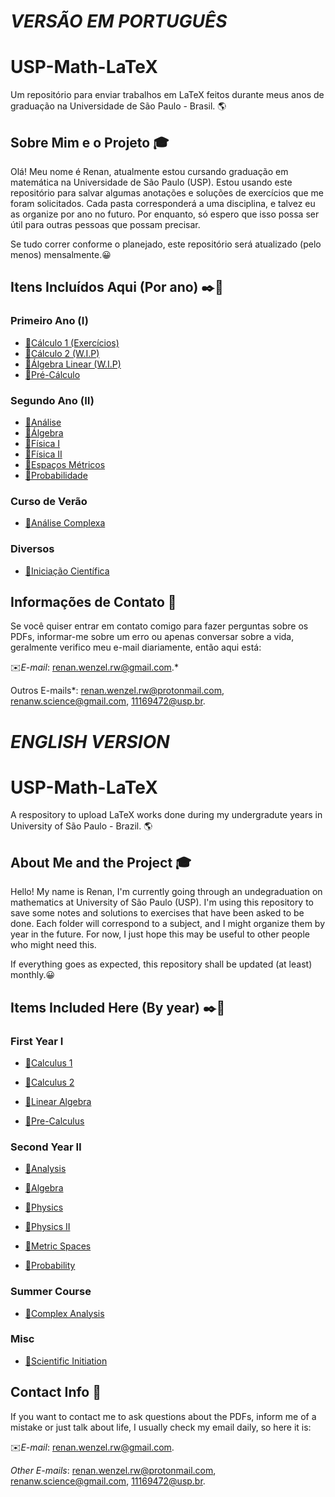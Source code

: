 # ***VERSÃO EM PORTUGUÊS***
# USP-Math-LaTeX
Um repositório para enviar trabalhos em LaTeX feitos durante meus anos de graduação na Universidade de São Paulo - Brasil. 🌎

## Sobre Mim e o Projeto 🎓

Olá! Meu nome é Renan, atualmente estou cursando graduação em matemática na Universidade de São Paulo (USP). Estou usando este repositório para salvar algumas anotações e soluções de exercícios que me foram solicitados. Cada pasta corresponderá a uma disciplina, e talvez eu as organize por ano no futuro. Por enquanto, só espero que isso possa ser útil para outras pessoas que possam precisar.

Se tudo correr conforme o planejado, este repositório será atualizado (pelo menos) mensalmente.😀
## Itens Incluídos Aqui (Por ano) ✒️📜

### Primeiro Ano (Ⅰ)
- [🚀Cálculo 1 (Exercícios)](https://github.com/RenanLeznew/USP-Math-LaTeX/tree/master/Calculus1)
- [🚀Cálculo 2 (W.I.P)](https://github.com/RenanLeznew/USP-Math-LaTeX/tree/master/Calculus2)
- [🚀Álgebra Linear (W.I.P)](https://github.com/RenanLeznew/USP-Math-LaTeX/tree/master/Linear%20Algebra)
- [🚀Pré-Cálculo](https://github.com/RenanLeznew/USP-Math-LaTeX/tree/master/PreCalculus)

### Segundo Ano (Ⅱ)
- [🚀Análise](https://github.com/RenanLeznew/USP-Math-LaTeX/tree/master/Analysis)
- [🚀Álgebra](https://github.com/RenanLeznew/USP-Math-LaTeX/tree/master/Algebra)
- [🚀Física I](https://github.com/RenanLeznew/USP-Math-LaTeX/tree/master/Physics%20I)
- [🚀Física II](https://github.com/RenanLeznew/USP-Math-LaTeX/tree/master/Physics%20II)
- [🚀Espaços Métricos](https://github.com/RenanLeznew/USP-Math-LaTeX/tree/master/Metric%20Spaces)
- [🚀Probabilidade](https://github.com/RenanLeznew/USP-Math-LaTeX/tree/master/Probability)

### Curso de Verão
- [🚀Análise Complexa](https://github.com/RenanLeznew/USP-Math-LaTeX/tree/master/ComplexAnalysis)

### Diversos
- [🚀Iniciação Científica](https://github.com/RenanLeznew/USP-Math-LaTeX/tree/master/SciInit)

## Informações de Contato 📨
Se você quiser entrar em contato comigo para fazer perguntas sobre os PDFs, informar-me sobre um erro ou apenas conversar sobre a vida, geralmente verifico meu e-mail diariamente, então aqui está:

✉️*E-mail*: renan.wenzel.rw@gmail.com.*

Outros E-mails*: renan.wenzel.rw@protonmail.com, renanw.science@gmail.com, 11169472@usp.br.

# ***ENGLISH VERSION***
# USP-Math-LaTeX
A respository to upload LaTeX works done during my undergradute years in University of São Paulo - Brazil. 🌎

## About Me and the Project 🎓

Hello! My name is Renan, I'm currently going through an undegraduation on mathematics at University of São Paulo (USP). I'm using this repository to save some notes and solutions to exercises that have been asked to be done. Each folder will correspond to a subject, and I might organize them by year in the future. For now, I just hope this may be useful to other people who might need this. 

If everything goes as expected, this repository shall be updated (at least) monthly.😀

## Items Included Here (By year) ✒️📜
### First Year Ⅰ
- [🚀Calculus 1](https://github.com/RenanLeznew/USP-Math-LaTeX/tree/master/Calculus1)

- [🚀Calculus 2](https://github.com/RenanLeznew/USP-Math-LaTeX/tree/master/Calculus2)

- [🚀Linear Algebra](https://github.com/RenanLeznew/USP-Math-LaTeX/tree/master/Linear%20Algebra)

- [🚀Pre-Calculus](https://github.com/RenanLeznew/USP-Math-LaTeX/tree/master/PreCalculus)
### Second Year Ⅱ
- [🚀Analysis](https://github.com/RenanLeznew/USP-Math-LaTeX/tree/master/Analysis)

- [🚀Algebra](https://github.com/RenanLeznew/USP-Math-LaTeX/tree/master/Algebra)

- [🚀Physics](https://github.com/RenanLeznew/USP-Math-LaTeX/tree/master/Physics%20I)

- [🚀Physics II](https://github.com/RenanLeznew/USP-Math-LaTeX/tree/master/Physics%20II)

- [🚀Metric Spaces](https://github.com/RenanLeznew/USP-Math-LaTeX/tree/master/Metric%20Spaces)

- [🚀Probability](https://github.com/RenanLeznew/USP-Math-LaTeX/tree/master/Probability)
### Summer Course
- [🚀Complex Analysis](https://github.com/RenanLeznew/USP-Math-LaTeX/tree/master/ComplexAnalysis)

### Misc
- [🚀Scientific Initiation](https://github.com/RenanLeznew/USP-Math-LaTeX/tree/master/SciInit)

## Contact Info 📨

If you want to contact me to ask questions about the PDFs, inform me of a mistake or just talk about life, I usually check my email daily, so here it is:

✉️*E-mail*: renan.wenzel.rw@gmail.com.

*Other E-mails*: renan.wenzel.rw@protonmail.com, renanw.science@gmail.com, 11169472@usp.br.

